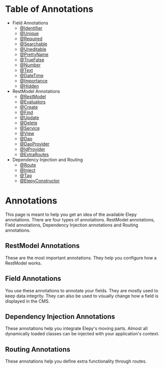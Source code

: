 # Table of Annotations
* Field Annotations
    * [@Identifier](/identifier)
    * [@Unique](/unique)
    * [@Required](/required)
    * [@Searchable](/searchable)
    * [@Uneditable](/uneditable)
    * [@PrettyName](/pretty-name)
    * [@TrueFalse](/true-false)
    * [@Number](/number)
    * [@Text](/text)
    * [@DateTime](/datetime)
    * [@Importance](/importance)
    * [@Hidden](/hidden)
* RestModel Annotations
    * [@RestModel](/rest-model)
    * [@Evaluators](/evaluators)
    * [@Create](/create)
    * [@Find](/find)
    * [@Update](/update)
    * [@Delete](/delete)
    * [@Service](/service)
    * [@View](/view)
    * [@Dao](/dao)
    * [@DaoProvider](/dao-provider)
    * [@IdProvider](/id-provider)
    * [@ExtraRoutes](/extra-routes)
* Dependency Injection and Routing
    * [@Route](/route)
    * [@Inject](/inject)
    * [@Tag](/tag)
    * [@ElepyConstructor](/elepy-constructor)

# Annotations
This page is meant to help you get an idea of the available Elepy annotations.
There are four types of annotations. RestModel annotations, Field annotations, Dependency Injection annotations and Routing annotations.

## RestModel Annotations
These are the most important annotations. They help you configure how a RestModel works.
## Field Annotations
You use these annotations to annotate your fields. They are mostly used to keep data integrity. They can also be used to visually change how a field is displayed in the CMS.
## Dependency Injection Annotations
These annotations help you integrate Elepy's moving parts. Almost all dynamically loaded classes can be injected with your application's context.
## Routing Annotations
These annotations help you define extra functionality through routes.



